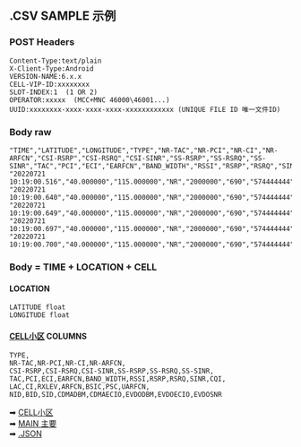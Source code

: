 ## .CSV SAMPLE 示例

### POST Headers

    Content-Type:text/plain
    X-Client-Type:Android
    VERSION-NAME:6.x.x
    CELL-VIP-ID:xxxxxxxx
    SLOT-INDEX:1  (1 OR 2)
    OPERATOR:xxxxx  (MCC+MNC 46000\46001...)
    UUID:xxxxxxxx-xxxx-xxxx-xxxx-xxxxxxxxxxxx (UNIQUE FILE ID 唯一文件ID)

### Body raw

    "TIME","LATITUDE","LONGITUDE","TYPE","NR-TAC","NR-PCI","NR-CI","NR-ARFCN","CSI-RSRP","CSI-RSRQ","CSI-SINR","SS-RSRP","SS-RSRQ","SS-SINR","TAC","PCI","ECI","EARFCN","BAND_WIDTH","RSSI","RSRP","RSRQ","SINR","CQI","LAC","CI","RXLEV","ARFCN","BSIC","PSC","UARFCN","NID","BID","SID","CDMADBM","CDMAECIO","EVDODBM","EVDOECIO","EVDOSNR"
    "20220721 10:19:00.516","40.000000","115.000000","NR","2000000","690","574444444","504444","","","","-65","-11","23","","","","","","","","","","","2000000","","","","","0","","","","","","","","",""
    "20220721 10:19:00.640","40.000000","115.000000","NR","2000000","690","574444444","504444","","","","-65","-11","23","","","","","","","","","","","2000000","","","","","0","","","","","","","","",""
    "20220721 10:19:00.649","40.000000","115.000000","NR","2000000","690","574444444","504444","","","","-65","-11","23","","","","","","","","","","","2000000","","","","","0","","","","","","","","",""
    "20220721 10:19:00.697","40.000000","115.000000","NR","2000000","690","574444444","504444","","","","-69","-11","","","","","","","","","","","","2000000","","","","","0","","","","","","","","",""
    "20220721 10:19:00.700","40.000000","115.000000","NR","2000000","690","574444444","504444","","","","-69","-11","","","","","","","","","","","","2000000","","","","","0","","","","","","","","",""

### Body = TIME + LOCATION + CELL

#### LOCATION

    LATITUDE float
    LONGITUDE float

#### [CELL小区](2022-07-28-CELL.md) COLUMNS

    TYPE,
    NR-TAC,NR-PCI,NR-CI,NR-ARFCN,
    CSI-RSRP,CSI-RSRQ,CSI-SINR,SS-RSRP,SS-RSRQ,SS-SINR,
    TAC,PCI,ECI,EARFCN,BAND_WIDTH,RSSI,RSRP,RSRQ,SINR,CQI,
    LAC,CI,RXLEV,ARFCN,BSIC,PSC,UARFCN,
    NID,BID,SID,CDMADBM,CDMAECIO,EVDODBM,EVDOECIO,EVDOSNR

➡ [CELL小区](2022-07-28-CELL.md)  
➡ [MAIN 主要](2022-07-28-MAIN.md)  
➡ [.JSON](2022-07-28-JSON.md)  
